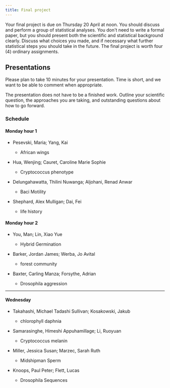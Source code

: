```yaml
---
title: Final project
---
```


Your final project is due on Thursday 20 April at noon. You should discuss and perform a group of statistical analyses. You don't need to write a formal paper, but you should present both the scientific and statistical background clearly. Discuss what choices you made, and if necessary what further statistical steps you should take in the future. The final project is worth four (4) ordinary assignments.

## Presentations

Please plan to take 10 minutes for your presentation. Time is short, and we want to be able to comment when appropriate.

The presentation does not have to be a finished work. Outline your scientific question, the approaches you are taking, and outstanding questions about how to go forward.

### Schedule

#### Monday hour 1

* Pesevski, Maria; Yang, Kai
	* African wings

* Hua, Wenjing; Cauret, Caroline Marie Sophie
	* Cryptococcus phenotype

* Delungahawatta, Thilini Nuwanga; Aljohani, Renad Anwar
	* Baci Motility

* Shephard, Alex Mulligan; Dai, Fei
	* life history

#### Monday hour 2

* You, Man; Lin, Xiao Yue
	* Hybrid Germination

* Barker, Jordan James; Werba, Jo Avital
	* forest community

* Baxter, Carling Manza; Forsythe, Adrian
	* Drosophila aggression

----------------------------------------------------------------------

#### Wednesday

* Takahashi, Michael Tadashi Sullivan; Kosakowski, Jakub
	* chlorophyll daphnia

* Samarasinghe, Himeshi Appuhamillage; Li, Ruoyuan
	* Cryptococcus melanin

* Miller, Jessica Susan; Marzec, Sarah Ruth
	* Midshipman Sperm

* Knoops, Paul Peter; Flett, Lucas
	* Drosophila Sequences

<!--

## Getting started

* Make a subdirectory in the projects/ subdirectory of the github repo
	* Use a one- or two-word name that describes the project: e.g., HIV_virulence, biodiversity
	* The name should consist of letters, you can also use numbers or the underscore `_`. Don't use spaces or other characters.

* Add a README.md file to the project. _We will review these over the weekend_. The README.md should
	* Describe your data
	* Describe your scientific question or questions
	* Describe your analysis plans
	* Highlight any questions or issues you have about how to proceed
It is OK to adapt existing text from your assignments, but both partners should go through the text, and the non-starting partner should work to make it clear for outside readers.

* Add your data to the project

* Add a master script, in the style of [Dushoff's script from class](https://github.com/mac-theobio/QMEE_2017/blob/master/dushoff/master.R) (this is in the private repo; you can use the link if you are logged in to github, or you can view it locally in the course repo).

* Start cleaning, coding and analyzing!
	* Again, it's OK to reuse stuff, but you should go over it together before moving on.

-->
